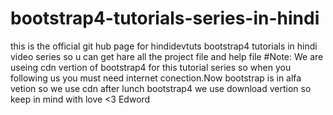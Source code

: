 # bootstrap4-tutorials-series-in-hindi
this is the official git hub page for hindidevtuts bootstrap4 tutorials in hindi video series so u can get hare all the project file and help file 
#Note: 
We are useing cdn vertion of bootstrap4 for this tutorial series so when you following us you must need internet conection.Now bootstrap is in alfa vetion so we use cdn after lunch bootstrap4 we use download vertion so keep in mind with love <3 Edword
